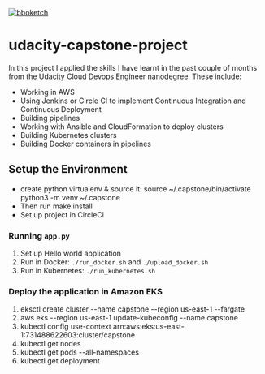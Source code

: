 [![bboketch](https://circleci.com/gh/bboketch/udacity-capstone-project.svg?style=svg)](https://circleci.com/gh/bboketch/udacity-capstone-project)

# udacity-capstone-project

In this project I applied the skills I have learnt in the past couple of months from the Udacity Cloud Devops Engineer nanodegree. These include:

* Working in AWS
* Using Jenkins or Circle CI to implement Continuous Integration and Continuous Deployment
* Building pipelines
* Working with Ansible and CloudFormation to deploy clusters
* Building Kubernetes clusters
* Building Docker containers in pipelines


## Setup the Environment

* create python virtualenv & source it:
	source ~/.capstone/bin/activate
	python3 -m venv ~/.capstone
* Then run make install
* Set up project in CircleCi

### Running `app.py`

1. Set up Hello world application
2. Run in Docker:  `./run_docker.sh` and `./upload_docker.sh`
3. Run in Kubernetes:  `./run_kubernetes.sh`

### Deploy the application in Amazon EKS
1. eksctl create cluster --name capstone --region us-east-1 --fargate 
2. aws eks --region us-east-1 update-kubeconfig --name capstone 
3. kubectl config use-context arn:aws:eks:us-east-1:731488622603:cluster/capstone 
4. kubectl get nodes
5. kubectl get pods --all-namespaces  
6. kubectl get deployment

